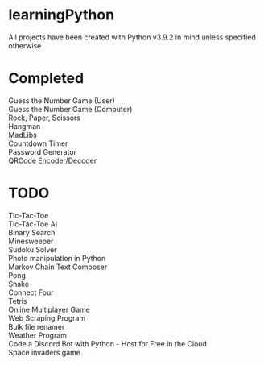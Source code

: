 # learningPython

All projects have been created with Python v3.9.2 in mind unless specified otherwise  


# Completed
Guess the Number Game (User)  
Guess the Number Game (Computer)  
Rock, Paper, Scissors  
Hangman  
MadLibs  
Countdown Timer  
Password Generator  
QRCode Encoder/Decoder  


# TODO
Tic-Tac-Toe  
Tic-Tac-Toe AI  
Binary Search  
Minesweeper  
Sudoku Solver  
Photo manipulation in Python  
Markov Chain Text Composer  
Pong  
Snake  
Connect Four  
Tetris  
Online Multiplayer Game  
Web Scraping Program  
Bulk file renamer  
Weather Program  
Code a Discord Bot with Python - Host for Free in the Cloud  
Space invaders game  
